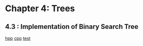 # Chapter 4: Trees

## 4.3 : Implementation of Binary Search Tree

[hpp](https://github.com/seineo/Data-Structures-and-Algorithm-Analysis-in-C/blob/master/ch04/search_tree.h) [cpp](https://github.com/seineo/Data-Structures-and-Algorithm-Analysis-in-C/blob/master/ch04/search_tree.cpp) [test](https://github.com/seineo/Data-Structures-and-Algorithm-Analysis-in-C/blob/master/ch04/search_tree_test.cpp)
